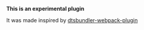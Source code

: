 **This is an experimental plugin**

It was made inspired by [dtsbundler-webpack-plugin](https://github.com/rob-bateman/dtsbundler-webpack-plugin)

